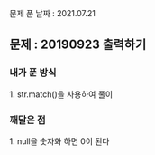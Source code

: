 문제 푼 날짜 : 2021.07.21

<h2>문제 : 20190923 출력하기</h2>

<h3>내가 푼 방식</h3>
<div>1. str.match()을 사용하여 풀이 </div>

<h3>깨달은 점</h3>
<div>1. null을 숫자화 하면 0이 된다 </div>


